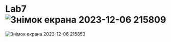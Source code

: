 # Lab7![Знімок екрана 2023-12-06 215809](https://github.com/tretzer32/Lab7/assets/98287094/832fa5f9-50b2-4e29-9a96-6adb2c2e9e35)
![Знімок екрана 2023-12-06 215853](https://github.com/tretzer32/Lab7/assets/98287094/675a195e-d2f4-4600-9c53-059535c97b0e)

